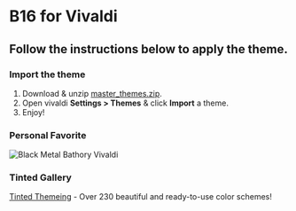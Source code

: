 # B16 for Vivaldi

## Follow the instructions below to apply the theme.

### Import the theme

1.  Download & unzip [master_themes.zip](https://github.com/flawless458/base16-vivaldi/releases/tag/v0).
2.  Open vivaldi **Settings > Themes** & click **Import** a theme.
3.  Enjoy!

### Personal Favorite
![Black Metal Bathory Vivaldi](https://i.imgur.com/K0vbN1e.png)

### Tinted Gallery
[Tinted Themeing](https://tinted-theming.github.io/tinted-gallery/) - Over 230 beautiful and ready-to-use color schemes!